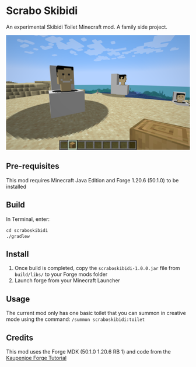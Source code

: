 # Scrabo Skibidi
An experimental Skibidi Toilet Minecraft mod. A family side project.

![](screenshot.png)

## Pre-requisites
This mod requires Minecraft Java Edition and Forge 1.20.6 (50.1.0) to be installed

## Build
In Terminal, enter:

```
cd scraboskibidi
./gradlew
```

## Install

1. Once build is completed, copy the `scraboskibidi-1.0.0.jar` file from `build/libs/` to your Forge mods folder
2. Launch forge from your Minecraft Launcher

## Usage

The current mod only has one basic toilet that you can summon in creative mode using the command: ```/summon scraboskibidi:toilet ```

## Credits
This mod uses the Forge MDK (50.1.0 1.20.6 RB 1) and code from the [Kaupenjoe Forge Tutorial](https://github.com/Tutorials-By-Kaupenjoe/Forge-Tutorial-1.20.X/tree/28-entity)